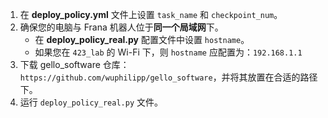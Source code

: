 1. 在 **deploy_policy.yml** 文件上设置 `task_name` 和 `checkpoint_num`。
2. 确保您的电脑与 Frana 机器人位于**同一个局域网**下。
   - 在 **deploy_policy_real.py** 配置文件中设置 `hostname`。
   - 如果您在 `423_lab` 的 Wi-Fi 下，则 `hostname` 应配置为：`192.168.1.1`
3. 下载 gello_software 仓库：`https://github.com/wuphilipp/gello_software`，并将其放置在合适的路径下。
4. 运行 `deploy_policy_real.py` 文件。
